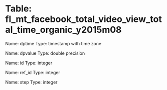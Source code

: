 Table: fl_mt_facebook_total_video_view_total_time_organic_y2015m08
==================================================================

Name: dptime
Type: timestamp with time zone

Name: dpvalue
Type: double precision

Name: id
Type: integer

Name: ref_id
Type: integer

Name: step
Type: integer

